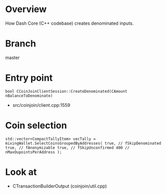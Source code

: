 # Overview

How Dash Core (C++ codebase) creates denominated inputs.

# Branch

master

# Entry point

`bool CCoinJoinClientSession::CreateDenominated(CAmount nBalanceToDenominate)`

- src/coinjoin/client.cpp:1559

# Coin selection

`std::vector<CompactTallyItem> vecTally = mixingWallet.SelectCoinsGroupedByAddresses( true, // fSkipDenominated true, // fAnonymizable true, // fSkipUnconfirmed 400 // nMaxOupointsPerAddress );`

# Look at

- CTransactionBuilderOutput (coinjoin/util.cpp)

